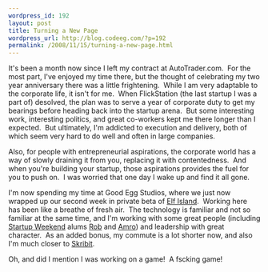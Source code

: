 ```yaml
--- 
wordpress_id: 192
layout: post
title: Turning a New Page
wordpress_url: http://blog.codeeg.com/?p=192
permalink: /2008/11/15/turning-a-new-page.html
---
```

It's been a month now since I left my contract at AutoTrader.com.  For the most part, I've enjoyed my time there, but the thought of celebrating my two year anniversary there was a little frightening.  While I am very adaptable to the corporate life, it isn't for me.  When FlickStation (the last startup I was a part of) desolved, the plan was to serve a year of corporate duty to get my bearings before heading back into the startup arena.  But some interesting work, interesting politics, and great co-workers kept me there longer than I expected.  But ultimately, I'm addicted to execution and delivery, both of which seem very hard to do well and often in large companies.

Also, for people with entrepreneurial aspirations, the corporate world has a way of slowly draining it from you, replacing it with contentedness.  And when you're building your startup, those aspirations provides the fuel for you to push on.  I was worried that one day I wake up and find it all gone.

I'm now spending my time at Good Egg Studios, where we just now wrapped up our second week in private beta of <a title="Elf Island" href="http://elfisland.com">Elf Island</a>.  Working here has been like a breathe of fresh air.  The technology is familiar and not so familiar at the same time, and I'm working with some great people (including <a href="http://atlanta.startupweekend.com">Startup Weekend</a> alums <a title="Rob Kischuk" href="http://blog.kischuk.com/">Rob</a> and <a title="Amro Mousa - iPhone Developer :)" href="http://amromousa.com">Amro</a>) and leadership with great character.  As an added bonus, my commute is a lot shorter now, and also I'm much closer to <a title="Skribit - Blog Suggestion Application" href="http://skribit.com">Skribit</a>.

Oh, and did I mention I was working on a game!  A fscking game!
